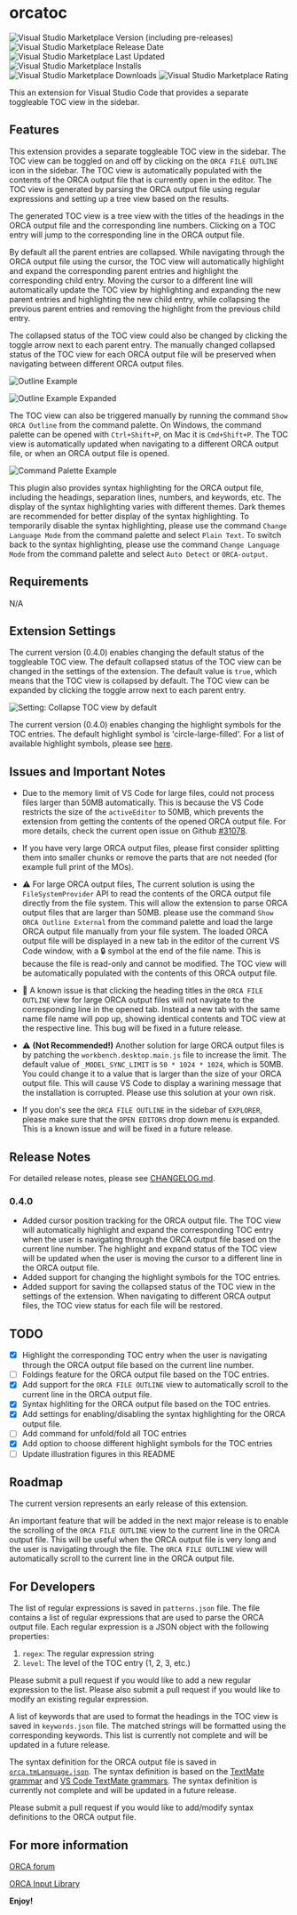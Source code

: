 # orcatoc

![Visual Studio Marketplace Version (including pre-releases)](https://img.shields.io/visual-studio-marketplace/v/LiqunKang.orcatoc)
![Visual Studio Marketplace Release Date](https://img.shields.io/visual-studio-marketplace/release-date/LiqunKang.orcatoc)
![Visual Studio Marketplace Last Updated](https://img.shields.io/visual-studio-marketplace/last-updated/LiqunKang.orcatoc)
![Visual Studio Marketplace Installs](https://img.shields.io/visual-studio-marketplace/i/LiqunKang.orcatoc)
![Visual Studio Marketplace Downloads](https://img.shields.io/visual-studio-marketplace/d/LiqunKang.orcatoc)
![Visual Studio Marketplace Rating](https://img.shields.io/visual-studio-marketplace/r/LiqunKang.orcatoc)

This an extension for Visual Studio Code that provides a separate toggleable TOC view in the sidebar.

## Features

This extension provides a separate toggleable TOC view in the sidebar. The TOC view can be toggled on and off by clicking on the `ORCA FILE OUTLINE` icon in the sidebar. The TOC view is automatically populated with the contents of the ORCA output file that is currently open in the editor. The TOC view is generated by parsing the ORCA output file using regular expressions and setting up a tree view based on the results.

The generated TOC view is a tree view with the titles of the headings in the ORCA output file and the corresponding line numbers. Clicking on a TOC entry will jump to the corresponding line in the ORCA output file.

By default all the parent entries are collapsed. While navigating through the ORCA output file using the cursor, the TOC view will automatically highlight and expand the corresponding parent entries and highlight the corresponding child entry. Moving the cursor to a different line will automatically update the TOC view by highlighting and expanding the new parent entries and highlighting the new child entry, while collapsing the previous parent entries and removing the highlight from the previous child entry.

The collapsed status of the TOC view could also be changed by clicking the toggle arrow next to each parent entry. The manually changed collapsed status of the TOC view for each ORCA output file will be preserved when navigating between different ORCA output files.

![Outline Example](images/outline_example.png)

![Outline Example Expanded](images/outline_example_expanded.png)

The TOC view can also be triggered manually by running the command `Show ORCA Outline` from the command palette. On Windows, the command palette can be opened with `Ctrl+Shift+P`, on Mac it is `Cmd+Shift+P`. The TOC view is automatically updated when navigating to a different ORCA output file, or when an ORCA output file is opened.

![Command Palette Example](images/command_palette_example.png)

This plugin also provides syntax highlighting for the ORCA output file, including the headings, separation lines, numbers, and keywords, etc. The display of the syntax highlighting varies with different themes. Dark themes are recommended for better display of the syntax highlighting. To temporarily disable the syntax highlighting, please use the command `Change Language Mode` from the command palette and select `Plain Text`. To switch back to the syntax highlighting, please use the command `Change Language Mode` from the command palette and select `Auto Detect` or `ORCA-output`.

## Requirements

N/A

## Extension Settings

The current version (0.4.0) enables changing the default status of the toggleable TOC view. The default collapsed status of the TOC view can be changed in the settings of the extension. The default value is `true`, which means that the TOC view is collapsed by default. The TOC view can be expanded by clicking the toggle arrow next to each parent entry.

![Setting: Collapse TOC view by default](images/setting_collapse_status.png)

The current version (0.4.0) enables changing the highlight symbols for the TOC entries. The default highlight symbol is 'circle-large-filled'.
For a list of available highlight symbols, please see [here](https://code.visualstudio.com/api/references/icons-in-labels#icon-listing).

## Issues and Important Notes

- Due to the memory limit of VS Code for large files, could not process files larger than 50MB automatically. This is because the VS Code restricts the size of the `activeEditor` to 50MB, which prevents the extension from getting the contents of the opened ORCA output file. For more details, check the current open issue on Github [#31078](https://github.com/Microsoft/vscode/issues/31078).

- If you have very large ORCA output files, please first consider splitting them into smaller chunks or remove the parts that are not needed (for example full print of the MOs).

- :warning: For large ORCA output files, The current solution is using the `FileSystemProvider` API to read the contents of the ORCA output file directly from the file system. This will allow the extension to parse ORCA output files that are larger than 50MB.  please use the command `Show ORCA Outline External` from the command palette and load the large ORCA output file manually from your file system. The loaded ORCA output file will be displayed in a new tab in the editor of the current VS Code window, with a :lock: symbol at the end of the file name. This is because the file is read-only and cannot be modified. The TOC view will be automatically populated with the contents of this ORCA output file.

- :construction: A known issue is that clicking the heading titles in the `ORCA FILE OUTLINE` view for large ORCA output files will not navigate to the corresponding line in the opened tab. Instead a new tab with the same name file name will pop up, showing identical contents and TOC view at the respective line. This bug will be fixed in a future release.

- :warning: **(Not Recommended!)** Another solution for large ORCA output files is by patching the `workbench.desktop.main.js` file to increase the limit. The default value of `_MODEL_SYNC_LIMIT` is `50 * 1024 * 1024`, which is 50MB. You could change it to a value that is larger than the size of your ORCA output file. This will cause VS Code to display a warining message that the installation is corrupted. Please use this solution at your own risk.

- If you don's see the `ORCA FILE OUTLINE` in the sidebar of `EXPLORER`, please make sure that the `OPEN EDITORS` drop down menu is expanded. This is a known issue and will be fixed in a future release.

## Release Notes

For detailed release notes, please see [CHANGELOG.md](CHANGELOG.md).

### 0.4.0

- Added cursor position tracking for the ORCA output file. The TOC view will automatically highlight and expand the corresponding TOC entry when the user is navigating through the ORCA output file based on the current line number. The highlight and expand status of the TOC view will be updated when the user is moving the cursor to a different line in the ORCA output file.
- Added support for changing the highlight symbols for the TOC entries.
- Added support for saving the collapsed status of the TOC view in the settings of the extension. When navigating to different ORCA output files, the TOC view status for each file will be restored.

## TODO

- [x] Highlight the corresponding TOC entry when the user is navigating through the ORCA output file based on the current line number.
- [ ] Foldings feature for the ORCA output file based on the TOC entries.
- [x] Add support for the `ORCA FILE OUTLINE` view to automatically scroll to the current line in the ORCA output file.
- [x] Syntax highliting for the ORCA output file based on the TOC entries.
- [x] Add settings for enabling/disabling the syntax highlighting for the ORCA output file.
- [ ] Add command for unfold/fold all TOC entries
- [x] Add option to choose different highlight symbols for the TOC entries
- [ ] Update illustration figures in this README

## Roadmap

The current version represents an early release of this extension.

An important feature that will be added in the next major release is to enable the scrolling of the `ORCA FILE OUTLINE` view to the current line in the ORCA output file. This will be useful when the ORCA output file is very long and the user is navigating through the file. The `ORCA FILE OUTLINE` view will automatically scroll to the current line in the ORCA output file.

## For Developers

The list of regular expressions is saved in `patterns.json` file. The file contains a list of regular expressions that are used to parse the ORCA output file. Each regular expression is a JSON object with the following properties:

1. `regex`: The regular expression string
2. `level`: The level of the TOC entry (1, 2, 3, etc.)

Please submit a pull request if you would like to add a new regular expression to the list. Please also submit a pull request if you would like to modify an existing regular expression.

A list of keywords that are used to format the headings in the TOC view is saved in `keywords.json` file. The matched strings will be formatted using the corresponding keywords. This list is currently not complete and will be updated in a future release.

The syntax definition for the ORCA output file is saved in [`orca.tmLanguage.json`](syntaxes/orca.tmLanguage.json). The syntax definition is based on the [TextMate grammar](https://macromates.com/manual/en/language_grammars) and [VS Code TextMate grammars](https://code.visualstudio.com/api/language-extensions/syntax-highlight-guide#textmate-grammars). The syntax definition is currently not complete and will be updated in a future release.

Please submit a pull request if you would like to add/modify syntax definitions to the ORCA output file.

## For more information

[ORCA forum](https://orcaforum.kofo.mpg.de/)

[ORCA Input Library](https://sites.google.com/site/orcainputlibrary/home)

**Enjoy!**
